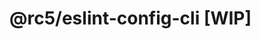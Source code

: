 # @rc5/eslint-config-cli [WIP]

<!-- <p style="display:flex;">
  <img style="margin-right: 4px;" src="https://img.shields.io/npm/v/@rc5/eslint-config-cli" alt="NPM Version" />
  <img style="margin-right: 4px;" src="https://img.shields.io/npm/dm/@rc5/eslint-config-cli.svg" alt="NPM Downloads" />
  <img style="margin-right: 4px;" src="https://img.shields.io/npm/l/@rc5/eslint-config-cli" alt="License">
  <img style="margin-right: 4px;" src="https://img.shields.io/bundlephobia/minzip/@rc5/eslint-config-cli" alt="npm bundle size (scoped)" >
</p>

为项目快速集成代码规范的工具。 主要使用 `@rc5/eslint-config-*` 的官方配置；让开发者更加专注于业务开发、简单高效。

## 安装

```sh
$ pnpm add global @rc5/eslint-config-cli
$ ecc inject

# 或无需下载 【推荐】
$ npx @rc5/eslint-config-cli@latest inject
```

## 使用

```sh
$ ecc -h

Usage: ecc <command> [options]

Commands:
  ecc inject  Inject code specification (@rc5/eslint-config-*) features for projects

Options:
  -h, --help     Show help                                             [boolean]
  -v, --version  Show version number                                   [boolean]
``` -->
